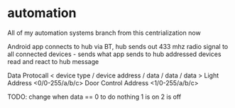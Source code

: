# automation
All of my automation systems branch from this centrialization now

Android app connects to hub via BT,
hub sends out 433 mhz radio signal to all connected devices - sends what app sends to hub
addressed devices read and react to hub message

Data Protocall < device type / device address / data / data / data >
Light Address <0/0-255/a/b/c>
Door Control Address <1/0-255/a/b/c>

TODO: change when data == 0 to do nothing
	1 is on 
	2 is off